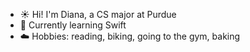 - ☀️ Hi! I'm Diana, a CS major at Purdue
- 🌱 Currently learning Swift
- ☁️ Hobbies: reading, biking, going to the gym, baking
